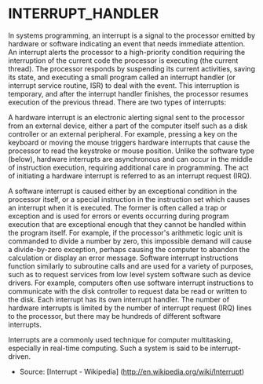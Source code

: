 INTERRUPT_HANDLER
=================
In systems programming, an interrupt is a signal to the processor emitted by hardware or software indicating an event that needs immediate attention. An interrupt alerts the processor to a high-priority condition requiring the interruption of the current code the processor is executing (the current thread). The processor responds by suspending its current activities, saving its state, and executing a small program called an interrupt handler (or interrupt service routine, ISR) to deal with the event. This interruption is temporary, and after the interrupt handler finishes, the processor resumes execution of the previous thread. There are two types of interrupts:

A hardware interrupt is an electronic alerting signal sent to the processor from an external device, either a part of the computer itself such as a disk controller or an external peripheral. For example, pressing a key on the keyboard or moving the mouse triggers hardware interrupts that cause the processor to read the keystroke or mouse position. Unlike the software type (below), hardware interrupts are asynchronous and can occur in the middle of instruction execution, requiring additional care in programming. The act of initiating a hardware interrupt is referred to as an interrupt request (IRQ).

A software interrupt is caused either by an exceptional condition in the processor itself, or a special instruction in the instruction set which causes an interrupt when it is executed. The former is often called a trap or exception and is used for errors or events occurring during program execution that are exceptional enough that they cannot be handled within the program itself. For example, if the processor's arithmetic logic unit is commanded to divide a number by zero, this impossible demand will cause a divide-by-zero exception, perhaps causing the computer to abandon the calculation or display an error message. Software interrupt instructions function similarly to subroutine calls and are used for a variety of purposes, such as to request services from low level system software such as device drivers. For example, computers often use software interrupt instructions to communicate with the disk controller to request data be read or written to the disk.
Each interrupt has its own interrupt handler. The number of hardware interrupts is limited by the number of interrupt request (IRQ) lines to the processor, but there may be hundreds of different software interrupts.

Interrupts are a commonly used technique for computer multitasking, especially in real-time computing. Such a system is said to be interrupt-driven.

* Source: [Interrupt - Wikipedia] (http://en.wikipedia.org/wiki/Interrupt)
